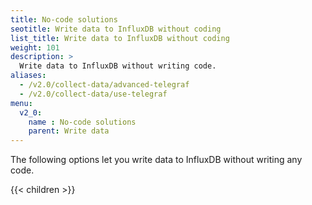 ```yaml
---
title: No-code solutions
seotitle: Write data to InfluxDB without coding
list_title: Write data to InfluxDB without coding
weight: 101
description: >
  Write data to InfluxDB without writing code.
aliases:
  - /v2.0/collect-data/advanced-telegraf
  - /v2.0/collect-data/use-telegraf
menu:
  v2_0:
    name : No-code solutions
    parent: Write data
---
```


The following options let you write data to InfluxDB without writing any code.

{{< children >}}
